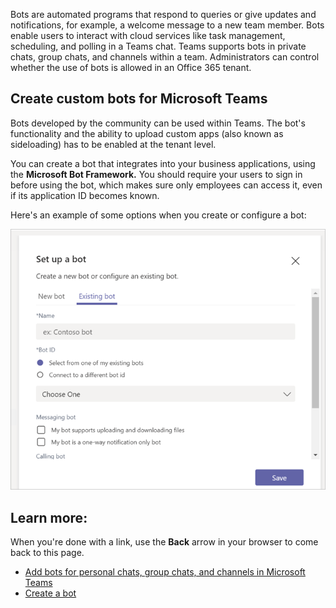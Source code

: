 Bots are automated programs that respond to queries or give updates and notifications, for example, a welcome message to a new team member. Bots enable users to interact with cloud services like task management, scheduling, and polling in a Teams chat. Teams supports bots in private chats, group chats, and channels within a team. Administrators can control whether the use of bots is allowed in an Office 365 tenant.

## Create custom bots for Microsoft Teams

Bots developed by the community can be used within Teams. The bot's functionality and the ability to upload custom apps (also known as sideloading) has to be enabled at the tenant level.

You can create a bot that integrates into your business applications, using the **Microsoft Bot Framework.** You should require your users to sign in before using the bot, which makes sure only employees can access it, even if its application ID becomes known.

Here's an example of some options when you create or configure a bot:

![Options to set up a bot](../media/bot-options.png)

## Learn more:

When you're done with a link, use the **Back** arrow in your browser to come back to this page.

- [Add bots for personal chats, group chats, and channels in Microsoft Teams](https://docs.microsoft.com/microsoftteams/add-bots)
- [Create a bot](https://go.microsoft.com/fwlink/?linkid=854371)
